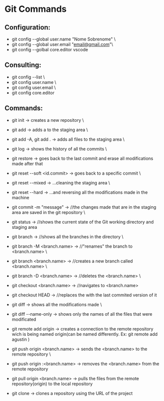 # Git Commands

## Configuration:

- git config --global user.name "Nome Sobrenome" \
- git config --global user.email "email@gmail.com"\
- git config --golbal core.editor vscode 

## Consulting: 

- git config --list \
- git config user.name \
- git config user.email \
- git config core.editor

## Commands:

- git init ->                              creates a new repository \
- git add <file> ->                        adds a <file> to the staging area \
- git add -A, git add . ->                 adds all files to the staging area \
- git log ->                               shows the history of all the commits \
- git restore <file> ->                    goes back to the last commit and erase all modifications made after that 
   
- git reset --soft  <id.commit> ->           goes back to a specific commit \
- git reset --mixed ->                       ...cleaning the staging area \
- git reset --hard ->                        ...and reversing all the modifications made in the machine 

- git commit -m "message" ->                 //the changes made that are in the staging area are saved in the git repository \
- git status ->                              //shows the current state of the Git working directory and staging area

- git branch ->                              //shows all the branches in the directory \
- git branch -M <branch.name> ->             //"renames" the branch to <branch.name> \
- git branch <branch.name> ->                //creates a new branch called <branch.name> \
- git branch -D <branch.name> ->             //deletes the <branch.name> \
- git checkout <branch.name> ->              //navigates to <branch.name>

- git checkout HEAD <file> ->                //replaces the <file> with the last commited version of it 

- git diff ->                                shows all the modifications made \
- git diff --name-only ->                    shows only the names of all the files that were modificated

- git remote add origin <remote repo url> -> creates a connection to the remote repository wich is being named origin(can be named differently. Ex: git remote add agustin <remote repo url>)
   
- git push origin <branch.name> ->           sends the <branch.name> to the remote repository \
- git push origin :<branch.name> ->          removes the <branch.name> from the remote repository

- git pull origin <branch.name> ->           pulls the files from the remote repository(origin) to the local repository

- git clone <URL> ->                         clones a repository using the URL of the project

